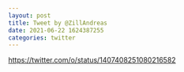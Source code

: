 ```yaml
--- 
layout: post 
title: Tweet by @ZillAndreas 
date: 2021-06-22 1624387255 
categories: twitter 
--- 
```

https://twitter.com/o/status/1407408251080216582